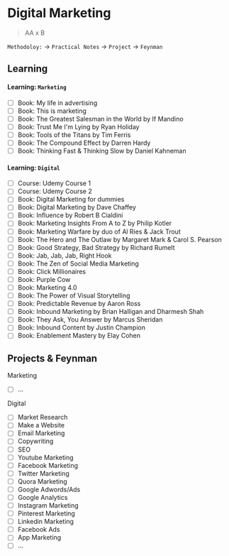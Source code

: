 # Digital Marketing

> AA x B

`Methodoloy:` -> `Practical Notes` -> `Project` -> `Feynman`

## Learning

#### Learning: `Marketing`

- [ ] Book: My life in advertising
- [ ] Book: This is marketing
- [ ] Book: The Greatest Salesman in the World by If Mandino
- [ ] Book: Trust Me I'm Lying by Ryan Holiday
- [ ] Book: Tools of the Titans by Tim Ferris
- [ ] Book: The Compound Effect by Darren Hardy
- [ ] Book: Thinking Fast & Thinking Slow by Daniel Kahneman

#### Learning: `Digital`

- [ ] Course: Udemy Course 1
- [ ] Course: Udemy Course 2
- [ ] Book: Digital Marketing for dummies
- [ ] Book: Digital Marketing by Dave Chaffey
- [ ] Book: Influence by Robert B Cialdini
- [ ] Book: Marketing Insights From A to Z by Philip Kotler
- [ ] Book: Marketing Warfare by duo of Al Ries & Jack Trout
- [ ] Book: The Hero and The Outlaw by Margaret Mark & Carol S. Pearson
- [ ] Book: Good Strategy, Bad Strategy by Richard Rumelt
- [ ] Book: Jab, Jab, Jab, Right Hook
- [ ] Book: The Zen of Social Media Marketing
- [ ] Book: Click Millionaires
- [ ] Book: Purple Cow
- [ ] Book: Marketing 4.0
- [ ] Book: The Power of Visual Storytelling
- [ ] Book: Predictable Revenue by Aaron Ross
- [ ] Book: Inbound Marketing by Brian Halligan and Dharmesh Shah
- [ ] Book: They Ask, You Answer by Marcus Sheridan
- [ ] Book: Inbound Content by Justin Champion
- [ ] Book: Enablement Mastery by Elay Cohen

## Projects & Feynman

Marketing
- [ ] ...

Digital
- [ ] Market Research
- [ ] Make a Website
- [ ] Email Marketing
- [ ] Copywriting
- [ ] SEO
- [ ] Youtube Marketing
- [ ] Facebook Marketing
- [ ] Twitter Marketing
- [ ] Quora Marketing
- [ ] Google Adwords/Ads
- [ ] Google Analytics
- [ ] Instagram Marketing
- [ ] Pinterest Marketing
- [ ] Linkedin Marketing
- [ ] Facebook Ads
- [ ] App Marketing
- [ ] ...
